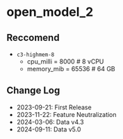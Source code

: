 # open_model_2

## Reccomend

- `c3-highmem-8`
  - cpu_milli = 8000 # 8 vCPU
  - memory_mib = 65536 # 64 GB

## Change Log

- 2023-09-21: First Release
- 2023-11-22: Feature Neutralization
- 2024-03-06: Data v4.3
- 2024-09-11: Data v5.0
